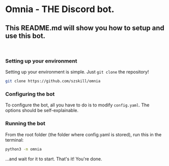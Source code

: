 # Omnia - **THE** Discord bot.

## This README.md will show you how to setup and use this bot.

&nbsp;

### Setting up your environment

Setting up your environment is simple. Just `git clone` the repository!

```sh
git clone https://github.com/szskill/omnia
```

### Configuring the bot

To configure the bot, all you have to do is to modify `config.yaml`. The options
should be self-explainable.

### Running the bot

From the root folder (the folder where config.yaml is stored), run this in the
terminal:

```sh
python3 -m omnia
```

...and wait for it to start. That's it! You're done.
